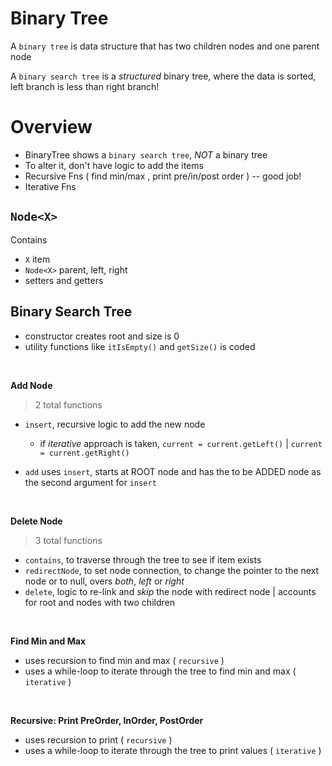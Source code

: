 # Binary Tree

A `binary tree` is data structure that has two children nodes and one parent node

A `binary search tree` is a _structured_ binary tree, where the data is sorted, left branch is less than right branch!

# Overview

- BinaryTree shows a `binary search tree`, _NOT_ a binary tree
- To alter it, don't have logic to add the items
- Recursive Fns ( find min/max , print pre/in/post order ) -- good job!
- Iterative Fns

## `Node<X>`

Contains
- `X` item
- `Node<X>` parent, left, right
- setters and getters

## Binary Search Tree

- constructor creates root and size is 0
- utility functions like `itIsEmpty()` and `getSize()` is coded

<br>

**Add Node**
>2 total functions

- `insert`, recursive logic to add the new node 
    - if _iterative_ approach is taken, `current = current.getLeft()` | `current = current.getRight()`
    
- `add` uses `insert`, starts at ROOT node and has the to be ADDED node as the second argument for `insert`

<br>

**Delete Node**
>3 total functions

- `contains`, to traverse through the tree to see if item exists
- `redirectNode`, to set node connection, to change the pointer to the next node or to null, overs _both_, _left_ or _right_
- `delete`, logic to re-link and _skip_ the node with redirect node | accounts for root and nodes with two children

<br>

**Find Min and Max**
- uses recursion to find min and max ( `recursive` )
- uses a while-loop to iterate through the tree to find min and max ( `iterative` )

<br>

**Recursive: Print PreOrder, InOrder, PostOrder**
- uses recursion to print ( `recursive` )
- uses a while-loop to iterate through the tree to print values ( `iterative` )



